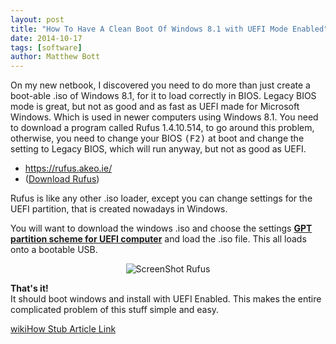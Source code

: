 ```yaml
---
layout: post
title: "How To Have A Clean Boot Of Windows 8.1 with UEFI Mode Enabled"
date: 2014-10-17
tags: [software]
author: Matthew Bott
---
```


On my new netbook, I discovered you need to do more than just create a boot-able .iso of Windows 8.1, for it to load correctly in BIOS.  Legacy BIOS mode is great, but not as good and as fast as UEFI made for Microsoft Windows. Which is used in newer computers using Windows 8.1.  You need to download a program called Rufus 1.4.10.514, to go around this problem, otherwise, you need to change your BIOS <kbd>(F2)</kbd> at boot and change the setting to Legacy BIOS, which will run anyway, but not as good as UEFI.

<!--more-->

* <a href="https://rufus.akeo.ie/" rel="nofollow" target="_blank" title="Rufus Website">https://rufus.akeo.ie/</a>
* (<a href="https://rufus.akeo.ie/downloads/rufus-2.17p.exe" rel="nofollow" target="_blank" title="Direct Download">Download Rufus</a>)

Rufus is like any other .iso loader, except you can change settings for the UEFI partition, that is created nowadays in Windows.

You will want to download the windows .iso and choose the settings **<u>GPT partition scheme for UEFI computer</u>** and load the .iso file. This all loads onto a bootable USB.

<center>
<img src="https://res.cloudinary.com/mbott1982/image/upload/v1510083618/BlogInnMin/posts/rufus/rufus-min.png" title="ScreenShot Rufus" caption="Rufus" />
</center>

**That's it!**<br />
It should boot windows and install with UEFI Enabled.  This makes the entire complicated problem of this stuff simple and easy.

<a href="https://www.wikihow.com/Have-a-Clean-Boot-of-Windows-8.1-with-UEFI-Mode-Enabled" target="_blank" rel="nofollow" title="Expired Same Article On wikiHow">wikiHow Stub Article Link</a>
